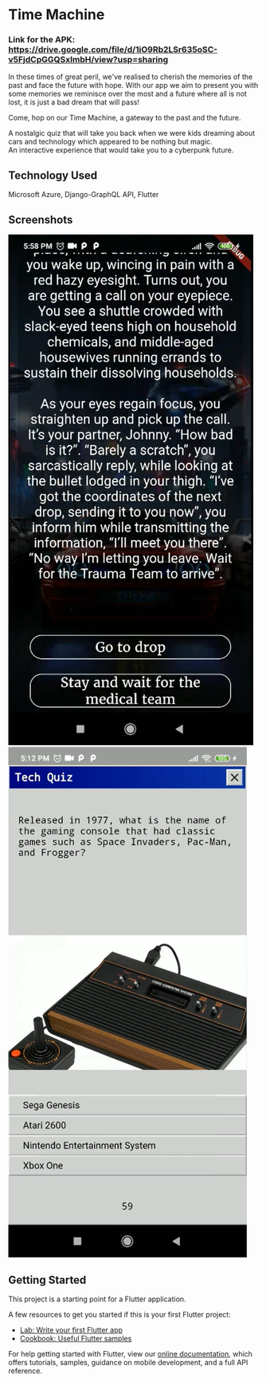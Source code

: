 # Time Machine

### Link for the APK: https://drive.google.com/file/d/1iO9Rb2LSr635oSC-v5FjdCpGGQSxImbH/view?usp=sharing
In these times of great peril, we've realised to cherish the memories of the past and face the future with hope. With our app we aim to present you with some memories we reminisce over the most and a future where all is not lost, it is just a bad dream that will pass!

Come, hop on our Time Machine, a gateway to the past and the future. 

A nostalgic quiz that will take you back when we were kids dreaming about cars and technology which appeared to be nothing but magic.  
An interactive experience that would take you to a cyberpunk future.

## Technology Used
Microsoft Azure, Django-GraphQL API, Flutter

## Screenshots

  ![alt text](https://github.com/harshadmanglani/flutter_hackathon2020/raw/master/assets/Screenshot%20(244).png)
  ![alt text](https://github.com/harshadmanglani/flutter_hackathon2020/raw/master/assets/Screenshot%20(245).png)


## Getting Started

This project is a starting point for a Flutter application.

A few resources to get you started if this is your first Flutter project:

- [Lab: Write your first Flutter app](https://flutter.dev/docs/get-started/codelab)
- [Cookbook: Useful Flutter samples](https://flutter.dev/docs/cookbook)

For help getting started with Flutter, view our
[online documentation](https://flutter.dev/docs), which offers tutorials,
samples, guidance on mobile development, and a full API reference.
